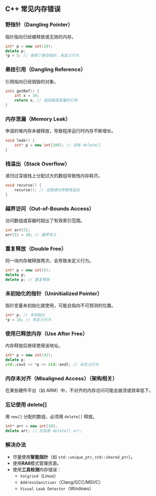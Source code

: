 ## C++ 常见内存错误

### 野指针（Dangling Pointer）

指针指向已经被释放或无效的内存。

```cpp
int* p = new int(10);
delete p;
*p = 5; // 使用了悬空指针，未定义行为
```

### 悬挂引用（Dangling Reference）

引用指向已经销毁的对象。

```cpp
int& getRef() {
    int x = 10;
    return x; // 返回局部变量的引用
}
```

### 内存泄漏（Memory Leak）

申请的堆内存未被释放，导致程序运行时内存不断增长。

```cpp
void leak() {
    int* p = new int[100]; // 没有 delete[]
}
```

### 栈溢出（Stack Overflow）

递归过深或栈上分配过大的数组导致栈内存耗尽。

```cpp
void recurse() {
    recurse(); // 无限递归导致栈溢出
}
```

### 越界访问（Out-of-Bounds Access）

访问数组或容器时超出了有效索引范围。

```cpp
int arr[5];
arr[5] = 10; // 越界写入
```

### 重复释放（Double Free）

同一块内存被释放两次，会导致未定义行为。

```cpp
int* p = new int(5);
delete p;
delete p; // 重复释放
```

### 未初始化的指针（Uninitialized Pointer）

指针变量未初始化就使用，可能会指向不可预测的位置。

```cpp
int* p; // 未初始化
*p = 10; // 未定义行为
```

### 使用已释放内存（Use After Free）

内存释放后继续使用该地址。

```cpp
int* p = new int(42);
delete p;
std::cout << *p << std::endl; // 未定义行为
```

### 内存未对齐（Misaligned Access）（架构相关）

在某些硬件平台（如 ARM）中，不对齐的内存访问可能会崩溃或效率低下。

### 忘记使用 delete[]

用 `new[]` 分配的数组，必须用 `delete[]` 释放。

```cpp
int* arr = new int[10];
delete arr; // 应该是 delete[] arr;
```

###  解决办法

- 尽量使用**智能指针**（如 `std::unique_ptr`, `std::shared_ptr`）。
- 使用**RAII**模式管理资源。
- 使用**工具检测**内存错误：
  - `Valgrind`（Linux）
  - `AddressSanitizer`（Clang/GCC/MSVC）
  - `Visual Leak Detector`（Windows）